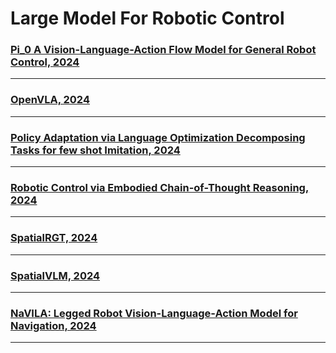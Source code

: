 # Large Model For Robotic Control 

### [Pi_0 A Vision-Language-Action Flow Model for General Robot Control, 2024](/LLM-VLA-LAM/Pi_zero%20A%20Vision-Language-Action%20Flow%20Model%20for%20General%20Robot%20Control.pdf )
 ***
### [OpenVLA, 2024](/LLM-VLA-LAM/OpenVLA.pdf)
 ***
### [Policy Adaptation via Language Optimization Decomposing Tasks for few shot Imitation, 2024](/LLM-VLA-LAM/Policy%20Adaptation%20via%20Language%20Optimization%20Decomposing%20Tasks%20for%20Few-Shot%20Imitation.pdf)
 ***
### [Robotic Control via Embodied Chain-of-Thought Reasoning, 2024](/LLM-VLA-LAM/Robotic%20Control%20via%20Embodied%20Chain-of-Thought%20Reasoning.pdf)
***
### [SpatialRGT, 2024](/LLM-VLA-LAM/SpatialRGPT.pdf)
***
### [SpatialVLM, 2024](/LLM-VLA-LAM/SpatialVLM.pdf)
***
### [NaVILA: Legged Robot Vision-Language-Action Model for Navigation, 2024](/LLM-VLA-LAM/NaVILA%20Legged%20Robot%20Vision-Language-Action%20Model%20for%20Navigation.pdf)
***